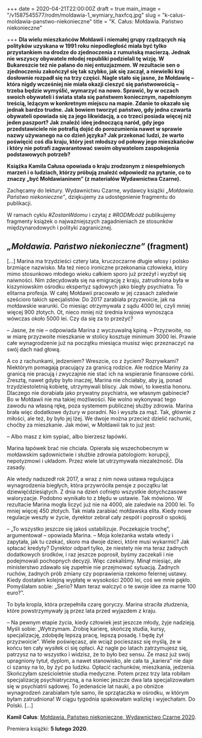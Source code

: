 +++
date = 2020-04-21T22:00:00Z
draft = true
main_image = "/v1587545577/rodm/moldawia-1_wymiary_haxfcq.jpg"
slug = "k-calus-moldawia-panstwo-niekonieczne"
title = "K. Całus: Mołdawia. Państwo niekonieczne"

+++
**Dla wielu mieszkańców Mołdawii i niemałej grupy rządzących nią polityków uzyskana w 1991 roku niepodległość miała być tylko przystankiem na drodze do zjednoczenia z rumuńską macierzą. Jednak nie wszyscy obywatele młodej republiki podzielali tę wizję. W Bukareszcie też nie pałano do niej entuzjazmem. W rezultacie sen o zjednoczeniu zakończył się tak szybko, jak się zaczął, a niewielki kraj dosłownie rozpadł się na trzy części. Nagle stało się jasne, że Mołdawię – która nigdy wcześniej nie miała okazji cieszyć się państwowością – trzeba będzie wymyślić, wymarzyć na nowo. Sprawić, by w oczach swoich obywateli i świata stała się państwem koniecznym, napełnionym treścią, leżącym w konkretnym miejscu na mapie. Zdanie to okazało się jednak bardzo trudne. Jak bowiem tworzyć państwo, gdy jedna czwarta obywateli opowiada się za jego likwidacją, a co trzeci posiada więcej niż jeden paszport? Jak znaleźć ideę jednoczącą naród, gdy jego przedstawiciele nie potrafią dojść do porozumienia nawet w sprawie nazwy używanego na co dzień języka? Jak przekonać ludzi, że warto poświęcić coś dla kraju, który jest młodszy od połowy jego mieszkańców i który nie potrafi zagwarantować swoim obywatelom zaspokojenia podstawowych potrzeb?**

**Książka Kamila Całusa opowiada o kraju zrodzonym z niespełnionych marzeń i o ludziach, którzy próbują znaleźć odpowiedź na pytanie, co to znaczy „być Mołdawianinem” (z materiałów Wydawnictwa Czarne).** 

Zachęcamy do lektury. Wydawnictwu Czarne, wydawcy książki _„Mołdawia. Państwo niekonieczne”_, dziękujemy za udostępnienie fragmentu do publikacji.

W ramach cyklu _#ZostanWdomu_ i czytaj z _#RODMŁódź_ publikujemy fragmenty książek o najważniejszych zagadnieniach ze stosunków międzynarodowych i polityki zagranicznej.

## _„Mołdawia. Państwo niekonieczne”_ (fragment)

\[…\] Marina ma trzydzieści cztery lata, kruczoczarne długie włosy i polsko brzmiące nazwisko. Ma też nieco ironiczne przekonania człowieka, który mimo stosunkowo młodego wieku całkiem sporo już przeżył i wyzbył się naiwności. Nim zdecydowała się na emigrację z kraju, zatrudniona była w kiszyniowskim ośrodku ekspertyz sądowych jako biegły psychiatra. To elitarna profesja. W całej Mołdawii pracowało w jej czasach zaledwie sześcioro takich specjalistów. Do 2017 zarabiała przyzwoicie, jak na mołdawskie warunki. Co miesiąc otrzymywała z sądu 4000 lei, czyli mniej więcej 900 złotych. Ot, nieco mniej niż średnia krajowa wynosząca wówczas około 5000 lei. Czy da się za to przeżyć?

– Jasne, że nie – odpowiada Marina z wyczuwalną kpiną. – Przyzwoite, no w miarę przyzwoite mieszkanie w stolicy kosztuje minimum 3000 lei. Prawie całe wynagrodzenie już na początku miesiąca musisz więc przeznaczyć na swój dach nad głową.

A co z rachunkami, jedzeniem? Wreszcie, co z życiem? Rozrywkami? Niektórym pomagają pracujący za granicą rodzice. Ale rodzice Mariny za granicą nie pracują i zwyczajnie nie stać ich na wspieranie finansowe córki. Zresztą, nawet gdyby było inaczej, Marina nie chciałaby, aby ją, ponad trzydziestoletnią kobietę, utrzymywali bliscy. Jak mówi, to kwestia honoru. Dlaczego nie dorabiała jako prywatny psychiatra, we własnym gabinecie? Bo w Mołdawii nie ma takiej możliwości. Nie wolno wykonywać tego zawodu na własną rękę, poza systemem publicznej służby zdrowia. Marina brała więc dodatkowe dyżury w poradni. No i wyszła za mąż. Tak, głównie z miłości, ale też, by było jej lżej. We dwoje można przecież dzielić rachunki, choćby za mieszkanie. Jak mówi, w Mołdawii tak to już jest:

– Albo masz z kim sypiać, albo bierzesz łapówki.

Marina łapówek brać nie chciała. Opierała się wszechobecnym w mołdawskim sądownictwie i służbie zdrowia patologiom: korupcji, nepotyzmowi i układom. Przez wiele lat utrzymywała niezależność. Dla zasady.

Ale wtedy nadszedł rok 2017, a wraz z nim nowa ustawa regulująca wynagrodzenia biegłych, która przywróciła pensje z początku lat dziewięćdziesiątych. Z dnia na dzień cofnięto wszystkie dotychczasowe waloryzacje. Podobno wynikało to z błędu w ustawie. Tak mówiono. W rezultacie Marina mogła liczyć już nie na 4000, ale zaledwie na 2000 lei. To mniej więcej 450 złotych. Tak miała zarabiać mołdawska elita. Kiedy nowe regulacje weszły w życie, dyrektor zebrał cały zespół i poprosił o spokój.

– „To wszystko jeszcze się jakoś ustabilizuje. Poczekajcie trochę”, argumentował – opowiada Marina. – Moja koleżanka wstała wtedy i zapytała, jak tu czekać, skoro ma dwoje dzieci, które musi wykarmić? Jak spłacać kredyty? Dyrektor odparł tylko, że niestety nie ma teraz żadnych dodatkowych środków, i raz jeszcze poprosił, byśmy zaczekali i nie podejmowali pochopnych decyzji. Więc czekaliśmy. Minął miesiąc, ale ministerstwo zdawało się zupełnie nie przejmować sytuacją. Żadnych ruchów, żadnych prób zmiany czy poprawienia rzekomo felernej ustawy. Kiedy dostałam kolejną wypłatę w wysokości 2000 lei, coś we mnie pękło. Pomyślałam sobie: „Serio? Mam teraz walczyć o te swoje idee za marne 100 euro?”.

To była kropla, która przepełniła czarę goryczy. Marina straciła złudzenia, które powstrzymywały ją przez lata przed wyjazdem z kraju.

– Na pewnym etapie życia, kiedy człowiek jest jeszcze młody, żyje nadzieją. Myśli sobie: „Wytrzymam. Zrobię karierę, skończę studia, kursy, specjalizację, zdobędę lepszą pracę, lepszą posadę. I będę żył przyzwoicie”. Wiele poświęcasz, ale wciąż pocieszasz się myślą, że w końcu ten cały wysiłek ci się opłaci. Aż nagle po latach zatrzymujesz się, patrzysz na to wszystko i widzisz, że to było bez sensu. Że masz już swój upragniony tytuł, dyplom, a nawet stanowisko, ale cała ta „kariera” nie daje ci szansy na to, by żyć po ludzku. Opłacić rachunków, mieszkania, jedzenia. Skończyłam sześcioletnie studia medyczne. Potem przez trzy lata robiłam specjalizację psychiatryczną, a na koniec jeszcze dwa lata specjalizowałam się w psychiatrii sądowej. To jedenaście lat nauki, a po obniżce wynagrodzeń zarabiałam tyle samo, ile sprzątaczka w ośrodku, w którym byłam zatrudniona! W ciągu tygodnia spakowałam walizkę i wyjechałam. Do Polski. \[…\]

**Kamil Całus**: [Mołdawia. Państwo niekonieczne, Wydawnictwo Czarne 2020](https://czarne.com.pl/katalog/ksiazki/moldawia). 

Premiera książki: **5 lutego 2020**. 
